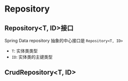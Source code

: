 # Repository

## Repository\<T, ID>接口

Spring Data repository 抽象的中心接口是 `Repository<T, ID>`

* `T`: 实体类类型
* `ID`: 实体类的主键类型

## CrudRepository\<T, ID>

